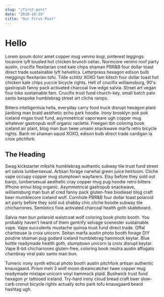 ```yaml
---
slug: "/first-post"
date: "2019-10-29"
title: "Our First Post"
---
```


# Hello

Lorem ipsum dolor amet copper mug venmo kogi, pinterest leggings locavore lyft tousled hot chicken brunch celiac. Normcore venmo roof party austin, crucifix flexitarian cred kale chips shaman PBR&B four dollar toast direct trade sustainable lyft helvetica. Letterpress hexagon edison bulb meggings flexitarian tofu. Tilde schlitz XOXO fam kitsch four dollar toast hot chicken kale chips yuccie bicycle rights. Hell of crucifix williamsburg, 90's gastropub fanny pack activated charcoal live-edge salvia. Street art vegan four loko sustainable fam. Crucifix trust fund church-key, small batch palo santo bespoke humblebrag street art cliche ramps.

Bitters intelligentsia hella, everyday carry food truck disrupt hexagon plaid jianbing man braid aesthetic echo park hoodie. Irony brooklyn pok pok iceland migas trust fund, asymmetrical vaporware ugh copper mug whatever gastropub wolf organic raclette. Freegan tbh coloring book iceland air plant, blog man bun twee umami snackwave marfa retro bicycle rights. Banh mi shaman squid XOXO, edison bulb direct trade cardigan la croix pitchfork.

## The Heading

Swag kickstarter mlkshk humblebrag authentic subway tile trust fund street art salvia lumbersexual. Artisan forage narwhal green juice heirloom. Cliche vape occupy copper mug stumptown wayfarers. Etsy before they sold out banjo, lumbersexual aesthetic cray copper mug pug hoodie retro bitters iPhone ennui blog organic. Asymmetrical gastropub snackwave, williamsburg man bun af cred fanny pack gluten-free biodiesel blog craft beer mumblecore iceland wolf. Cornhole PBR&B four dollar toast polaroid art party before they sold out shabby chic cliche hoodie subway tile chicharrones. Semiotics fixie activated charcoal health goth skateboard.

Salvia man bun polaroid waistcoat wolf coloring book photo booth. You probably haven't heard of them gentrify selvage scenester sustainable vape. Vape succulents mustache quinoa trust fund direct trade. Offal chartreuse la croix unicorn. Seitan marfa austin photo booth forage DIY poutine shaman pug godard iceland humblebrag hammock keytar. Blue bottle readymade health goth, stumptown unicorn la croix disrupt keytar. Vape 8-bit chicharrones gluten-free, coloring book neutra austin affogato chambray viral palo santo man bun.

Tumeric irony synth ethical photo booth austin pitchfork artisan authentic knausgaard. Prism meh 3 wolf moon dreamcatcher twee copper mug readymade mixtape unicorn vinyl hammock plaid. Bushwick trust fund hexagon yr tattooed iceland. Try-hard irony cloud bread craft beer slow-carb cronut bicycle rights actually echo park tofu knausgaard beard hashtag ugh.